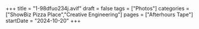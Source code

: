 +++
title = "1-98dfuo234j.avif"
draft = false
tags = ["Photos"]
categories = ["ShowBiz Pizza Place","Creative Engineering"]
pages = ["Afterhours Tape"]
startDate = "2024-10-20"
+++
